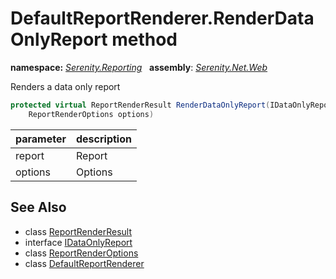# DefaultReportRenderer.RenderDataOnlyReport method
**namespace:** *[Serenity.Reporting](../../README.md#serenity.reporting-namespace)*   **assembly**: *[Serenity.Net.Web](../../README.md)*

Renders a data only report

```csharp
protected virtual ReportRenderResult RenderDataOnlyReport(IDataOnlyReport report, 
    ReportRenderOptions options)
```

| parameter | description |
| --- | --- |
| report | Report |
| options | Options |

## See Also

* class [ReportRenderResult](../Serenity.Net.Services/../ReportRenderResult.md)
* interface [IDataOnlyReport](../Serenity.Net.Services/../IDataOnlyReport.md)
* class [ReportRenderOptions](../Serenity.Net.Services/../ReportRenderOptions.md)
* class [DefaultReportRenderer](../DefaultReportRenderer.md)